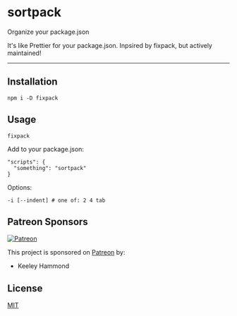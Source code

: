 # sortpack

Organize your package.json

It's like Prettier for your package.json. Inpsired by fixpack, but actively maintained!

--------

## Installation

`npm i -D fixpack`

## Usage

`fixpack`

Add to your package.json:

```
"scripts": {
  "something": "sortpack"
}
```

Options:

```
-i [--indent] # one of: 2 4 tab
```

## Patreon Sponsors

[![Patreon](https://img.shields.io/badge/patreon-donate-yellow.svg)](https://www.patreon.com/zacanger)

This project is sponsored on [Patreon](https://www.patreon.com/zacanger) by:

* Keeley Hammond

## License

[MIT](./LICENSE.md)

